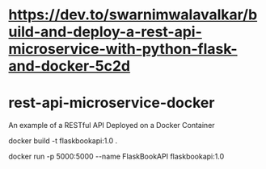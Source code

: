 # https://dev.to/swarnimwalavalkar/build-and-deploy-a-rest-api-microservice-with-python-flask-and-docker-5c2d
# rest-api-microservice-docker
An example of a RESTful API Deployed on a Docker Container

docker build -t flaskbookapi:1.0 .

docker run -p 5000:5000 --name FlaskBookAPI flaskbookapi:1.0


